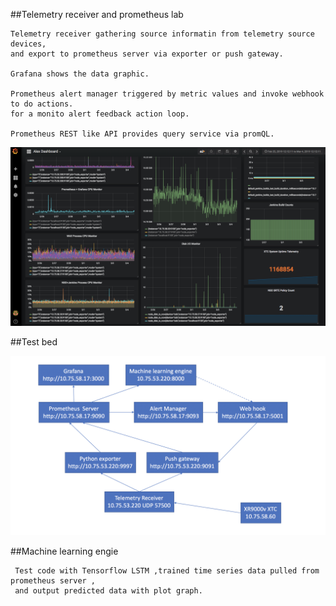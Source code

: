 ##Telemetry receiver and prometheus lab

    Telemetry receiver gathering source informatin from telemetry source devices, 
    and export to prometheus server via exporter or push gateway.
    
    Grafana shows the data graphic.
    
    Prometheus alert manager triggered by metric values and invoke webhook to do actions. 
    for a monito alert feedback action loop.
    
    Prometheus REST like API provides query service via promQL.
    
 ![N|Solid](grafana.png)
 
 ##Test bed 
 
 ![N|Solid](test_bed.png)
 
 ##Machine learning engie 
 
     Test code with Tensorflow LSTM ,trained time series data pulled from prometheus server , 
     and output predicted data with plot graph.